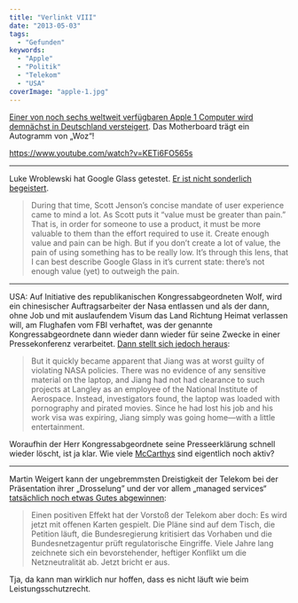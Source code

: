 ```yaml
---
title: "Verlinkt VIII"
date: "2013-05-03"
tags:
  - "Gefunden"
keywords:
  - "Apple"
  - "Politik"
  - "Telekom"
  - "USA"
coverImage: "apple-1.jpg"
---
```


[Einer von noch sechs weltweit verfügbaren Apple 1 Computer wird demnächst in Deutschland versteigert](http://www.theverge.com/2013/5/3/4296002/another-rare-working-apple-1-signed-by-steve-wozniak-headed-to-auction). Das Motherboard trägt ein Autogramm von „Woz“!

https://www.youtube.com/watch?v=KETi6FO565s

* * *

Luke Wroblewski hat Google Glass getestet. [Er ist nicht sonderlich begeistert](http://www.lukew.com/ff/entry.asp?1720).

> During that time, Scott Jenson’s concise mandate of user experience came to mind a lot. As Scott puts it “value must be greater than pain.” That is, in order for someone to use a product, it must be more valuable to them than the effort required to use it. Create enough value and pain can be high. But if you don’t create a lot of value, the pain of using something has to be really low. It’s through this lens, that I can best describe Google Glass in it’s current state: there’s not enough value (yet) to outweigh the pain.

* * *

USA: Auf Initiative des republikanischen Kongressabgeordneten Wolf, wird ein chinesischer Auftragsarbeiter der Nasa entlassen und als der dann, ohne Job und mit auslaufendem Visum das Land Richtung Heimat verlassen will, am Flughafen vom FBI verhaftet, was der genannte Kongressabgeordnete dann wieder dann wieder für seine Zwecke in einer Pressekonferenz verarbeitet. [Dann stellt sich jedoch heraus](http://arstechnica.com/tech-policy/2013/05/chinese-spy-caught-with-nasa-laptop-full-of-porn-not-secrets/):

> But it quickly became apparent that Jiang was at worst guilty of violating NASA policies. There was no evidence of any sensitive material on the laptop, and Jiang had not had clearance to such projects at Langley as an employee of the National Institute of Aerospace. Instead, investigators found, the laptop was loaded with pornography and pirated movies. Since he had lost his job and his work visa was expiring, Jiang simply was going home—with a little entertainment.

Woraufhin der Herr Kongressabgeordnete seine Presseerklärung schnell wieder löscht, ist ja klar. Wie viele [McCarthys](https://de.wikipedia.org/wiki/Joseph_McCarthy) sind eigentlich noch aktiv?

* * *

Martin Weigert kann der ungebremmsten Dreistigkeit der Telekom bei der Präsentation ihrer „Drosselung” und der vor allem „managed services“ [tatsächlich noch etwas Gutes abgewinnen](http://netzwertig.com/2013/05/03/breitband-drosselung-mit-ausnahmen-der-schwelende-konflikt-um-die-netzneutralitaet-bricht-aus/):

> Einen positiven Effekt hat der Vorstoß der Telekom aber doch: Es wird jetzt mit offenen Karten gespielt. Die Pläne sind auf dem Tisch, die Petition läuft, die Bundesregierung kritisiert das Vorhaben und die Bundesnetzagentur prüft regulatorische Eingriffe. Viele Jahre lang zeichnete sich ein bevorstehender, heftiger Konflikt um die Netzneutralität ab. Jetzt bricht er aus.

Tja, da kann man wirklich nur hoffen, dass es nicht läuft wie beim Leistungsschutzrecht.
